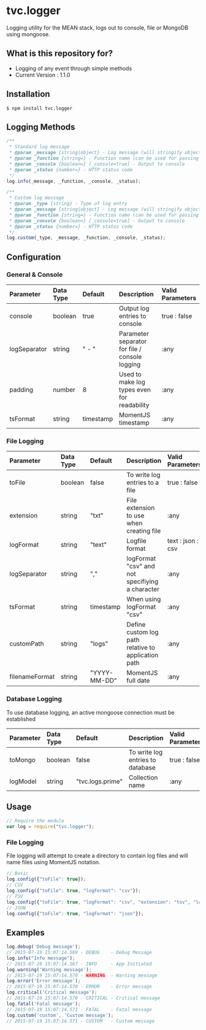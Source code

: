 # tvc.logger
Logging utility for the MEAN stack, logs out to console, file or MongoDB using mongoose.

## What is this repository for? ##
* Logging of any event through simple methods
* Current Version : 1.1.0

## Installation ##
```
$ npm install tvc.logger
```

## Logging Methods ##
```js
/**
 * Standard log message
 * @param _message {string|object} - Log message (will stringify objects)
 * @param _function {string=} - Function name (can be used for passing any string for logging purposes)
 * @param _console {boolean=} [_console=true] - Output to console
 * @param _status {number=} - HTTP status code
 */
log.info(_message, _function, _console, _status);

/**
 * Custom log message
 * @param _type {string} - Type of log entry
 * @param _message {string|object} - Log message (will stringify objects)
 * @param _function {string=} - Function name (can be used for passing any string for logging purposes)
 * @param _console {boolean=} [_console=true] - Output to console
 * @param _status {number=} - HTTP status code
 */
log.custom(_type, _message, _function, _console, _status);
```

## Configuration ##
### General & Console ###
| Parameter | Data Type | Default | Description | Valid Parameters |
| :-------- | :-------- | :------ | :---------- | :--------------- |
| console | boolean | true | Output log entries to console | true : false |
| logSeparator | string | " - " | Parameter separator for file / console logging | :any |
| padding | number | 8 | Used to make log types even for readability | :any |
| tsFormat | string | timestamp | MomentJS timestamp  | :any |

### File Logging ###
| Parameter | Data Type | Default | Description | Valid Parameters |
| :-------- | :-------- | :------ | :---------- | :--------------- |
| toFile | boolean | false | To write log entries to a file | true : false |
| extension | string | "txt" | File extension to use when creating file | :any |
| logFormat | string | "text" | Logfile format | text : json : csv |
| logSeparator | string | "," | logFormat "csv" and not specifiying a character | :any |
| tsFormat | string | timestamp | When using logFormat "csv" | :any |
| customPath | string | "logs" | Define custom log path relative to application path | :any |
| filenameFormat | string | "YYYY-MM-DD" | MomentJS full date | :any |

### Database Logging ###
To use database logging, an active mongoose connection must be established

| Parameter | Data Type | Default | Description | Valid Parameters |
| :-------- | :-------- | :------ | :---------- | :--------------- |
| toMongo | boolean | false | To write log entries to database | true : false |
| logModel | string | "tvc.logs.prime" | Collection name | :any |

## Usage ##

```js
// Require the module
var log = require("tvc.logger");
```

### File Logging ###
File logging will attempt to create a directory to contain log files and will name files using MomentJS notation.

```js
// Basic
log.config({"toFile": true});
// CSV
log.config({"toFile": true, "logFormat": "csv"});
// TSV
log.config({"toFile": true, "logFormat": "csv", "extension": "tsv", "logSeparator": "\t"});
// JSON
log.config({"toFile": true, "logFormat": "json"});
```

## Examples ##
```js
log.debug('Debug message');
// 2015-07-19 15:07:14.569 - DEBUG    - Debug Message
log.info("Info message");
// 2015-07-19 15:07:14.567 - INFO     - App Initiated
log.warning('Warning message');
// 2015-07-19 15:07:14.570 - WARNING  - Warning message
log.error('Error message');
// 2015-07-19 15:07:14.570 - ERROR    - Error message
log.critical('Critical message');
// 2015-07-19 15:07:14.570 - CRITICAL - Critical message
log.fatal('Fatal message');
// 2015-07-19 15:07:14.571 - FATAL    - Fatal message
log.custom('custom', 'Custom message');
// 2015-07-19 15:07:14.571 - CUSTOM   - Custom message
```

